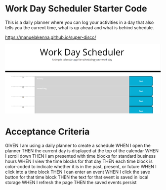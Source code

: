 # Work Day Scheduler Starter Code

This is a daily planner where you can log your activities in a day that also tells you the current time, what is up ahead and what is behind schedule.

https://manuelakenna.github.io/super-disco/

<img src= Develop\images\super-disco-screenshot.png> 

<h1>Acceptance Criteria</h1>

GIVEN I am using a daily planner to create a schedule
WHEN I open the planner
THEN the current day is displayed at the top of the calendar
WHEN I scroll down
THEN I am presented with time blocks for standard business hours
WHEN I view the time blocks for that day
THEN each time block is color-coded to indicate whether it is in the past, present, or future
WHEN I click into a time block
THEN I can enter an event
WHEN I click the save button for that time block
THEN the text for that event is saved in local storage
WHEN I refresh the page
THEN the saved events persist